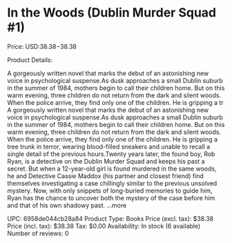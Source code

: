 # In the Woods (Dublin Murder Squad #1)

Price: USD:$38.38-$38.38

Product Details:

A gorgeously written novel that marks the debut of an astonishing new voice in psychological suspense.As dusk approaches a small Dublin suburb in the summer of 1984, mothers begin to call their children home. But on this warm evening, three children do not return from the dark and silent woods. When the police arrive, they find only one of the children. He is gripping a tr A gorgeously written novel that marks the debut of an astonishing new voice in psychological suspense.As dusk approaches a small Dublin suburb in the summer of 1984, mothers begin to call their children home. But on this warm evening, three children do not return from the dark and silent woods. When the police arrive, they find only one of the children. He is gripping a tree trunk in terror, wearing blood-filled sneakers and unable to recall a single detail of the previous hours.Twenty years later, the found boy, Rob Ryan, is a detective on the Dublin Murder Squad and keeps his past a secret. But when a 12-year-old girl is found murdered in the same woods, he and Detective Cassie Maddox (his partner and closest friend) find themselves investigating a case chillingly similar to the previous unsolved mystery. Now, with only snippets of long-buried memories to guide him, Ryan has the chance to uncover both the mystery of the case before him and that of his own shadowy past. ...more

UPC: 6958de044cb28a84
Product Type: Books
Price (excl. tax): $38.38
Price (incl. tax): $38.38
Tax: $0.00
Availability: In stock (6 available)
Number of reviews: 0